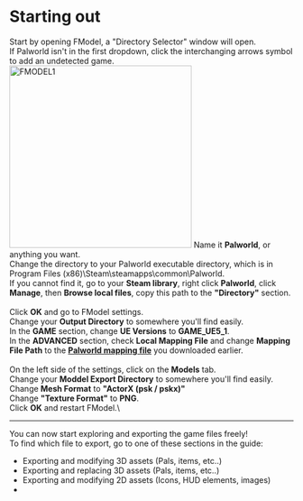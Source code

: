 # Starting out
Start by opening FModel, a "Directory Selector" window will open.\
If Palworld isn't in the first dropdown, click the interchanging arrows symbol to add an undetected game.\
<img width="323" alt="FMODEL1" src="https://github.com/KURAMAAA0/PalModding/assets/58988462/5bced3f7-22dd-4ae7-b67c-854199bec4ed">
Name it **Palworld**, or anything you want.\
Change the directory to your Palworld executable directory, which is in Program Files (x86)\Steam\steamapps\common\Palworld.\
If you cannot find it, go to your **Steam library**, right click **Palworld**, click **Manage**, then **Browse local files**, copy this path to the **"Directory"** section.\
\
Click **OK** and go to FModel settings.\
Change your **Output Directory** to somewhere you'll find easily.\
In the **GAME** section, change **UE Versions** to **GAME_UE5_1**.\
In the **ADVANCED** section, check **Local Mapping File** and change **Mapping File Path** to the **[Palworld mapping file](https://github.com/KURAMAAA0/PalModding/raw/main/Assset%20Swap%20Guide/Mappings.usmap "Palworld mapping file")** you downloaded earlier.\
\
On the left side of the settings, click on the **Models** tab.\
Change your **Moddel Export Directory** to somewhere you'll find easily.\
Change **Mesh Format** to **"ActorX (psk / pskx)"**\
Change **"Texture Format"** to **PNG**.\
Click **OK** and restart FModel.\

------------


You can now start exploring and exporting the game files freely!\
To find which file to export, go to one of these sections in the guide:
- Exporting and modifying 3D assets (Pals, items, etc..)
- Exporting and replacing 3D assets (Pals, items, etc..)
- Exporting and modifying 2D assets (Icons, HUD elements, images)
-
